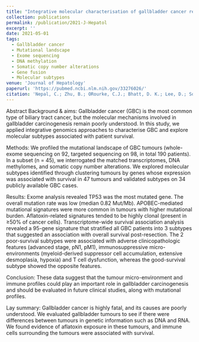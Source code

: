```yaml
---
title: "Integrative molecular characterisation of gallbladder cancer reveals micro-environment-associated subtypes."
collection: publications
permalink: /publication/2021-J-Hepatol
excerpt: ''
date: 2021-05-01
tags:
  - Gallbladder cancer
  - Mutational landscape
  - Exome sequencing
  - DNA methylation
  - Somatic copy number alterations
  - Gene fusion
  - Molecular subtypes
venue: 'Journal of Hepatology'
paperurl: 'https://pubmed.ncbi.nlm.nih.gov/33276026/'  
citation: 'Nepal, C.; Zhu, B.; ORourke, C.J.; Bhatt, D. K.; Lee, D.; Song, L.;<i style="color:DodgerBlue;"> Wang, D.</i>; Van Dyke, A.L; Choo-Wosoba, H.; Liu Z.; Hildesheim, A.; Goldstein, A.; Dean, M.; LaFuente-Barquero, J.; Lawrence, S.; Mutreja, K.; Olanich, M.E.; Bermejo, J.L.; CGR Exome Studies Group; Ferreccio, C.; Roa, J.C.; Rashid, A.; Hsing, A.W.; Gao, Y.T.; Chanock, S.J.; Araya, J.C.; Andersen, J.B.; Koshiol, J. Integrative molecular characterisation of gallbladder cancer reveals micro-environment-associated subtypes. <i>J Hepatol</i> 74, 1132-1144(2021).'  
---
```

Abstract
Background & aims: Gallbladder cancer (GBC) is the most common type of biliary tract cancer, but the molecular mechanisms involved in gallbladder carcinogenesis remain poorly understood. In this study, we applied integrative genomics approaches to characterise GBC and explore molecular subtypes associated with patient survival.

Methods: We profiled the mutational landscape of GBC tumours (whole-exome sequencing on 92, targeted sequencing on 98, in total 190 patients). In a subset (n = 45), we interrogated the matched transcriptomes, DNA methylomes, and somatic copy number alterations. We explored molecular subtypes identified through clustering tumours by genes whose expression was associated with survival in 47 tumours and validated subtypes on 34 publicly available GBC cases.

Results: Exome analysis revealed TP53 was the most mutated gene. The overall mutation rate was low (median 0.82 Mut/Mb). APOBEC-mediated mutational signatures were more common in tumours with higher mutational burden. Aflatoxin-related signatures tended to be highly clonal (present in ≥50% of cancer cells). Transcriptome-wide survival association analysis revealed a 95-gene signature that stratified all GBC patients into 3 subtypes that suggested an association with overall survival post-resection. The 2 poor-survival subtypes were associated with adverse clinicopathologic features (advanced stage, pN1, pM1), immunosuppressive micro-environments (myeloid-derived suppressor cell accumulation, extensive desmoplasia, hypoxia) and T cell dysfunction, whereas the good-survival subtype showed the opposite features.

Conclusion: These data suggest that the tumour micro-environment and immune profiles could play an important role in gallbladder carcinogenesis and should be evaluated in future clinical studies, along with mutational profiles.

Lay summary: Gallbladder cancer is highly fatal, and its causes are poorly understood. We evaluated gallbladder tumours to see if there were differences between tumours in genetic information such as DNA and RNA. We found evidence of aflatoxin exposure in these tumours, and immune cells surrounding the tumours were associated with survival.
